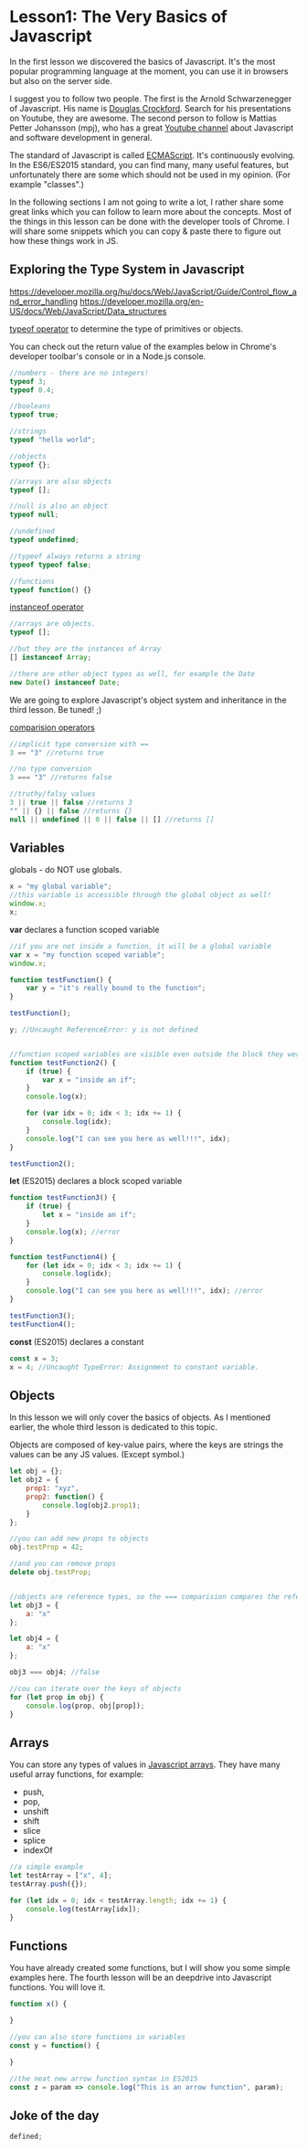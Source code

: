 # Lesson1: The Very Basics of Javascript

In the first lesson we discovered the basics of Javascript. It's the most popular programming language at the moment, you can use it in browsers but also on the server side.

I suggest you to follow two people. The first is the Arnold Schwarzenegger of Javascript. His name is [Douglas Crockford](https://en.wikipedia.org/wiki/Douglas_Crockford). Search for his presentations on Youtube, they are awesome.
The second person to follow is Mattias Petter Johansson (mpj), who has a great [Youtube channel](https://www.youtube.com/channel/UCO1cgjhGzsSYb1rsB4bFe4Q) about Javascript and software development in general.

The standard of Javascript is called [ECMAScript](https://en.wikipedia.org/wiki/ECMAScript). It's continuously evolving. In the ES6/ES2015 standard, you can find many, many useful features, but unfortunately there are some which should not be used in my opinion. (For example "classes".)

In the following sections I am not going to write a lot, I rather share some great links which you can follow to learn more about the concepts. Most of the things in this lesson can be done with the developer tools of Chrome. I will share some snippets which you can copy & paste there to figure out how these things work in JS.

## Exploring the Type System in Javascript

https://developer.mozilla.org/hu/docs/Web/JavaScript/Guide/Control_flow_and_error_handling
https://developer.mozilla.org/en-US/docs/Web/JavaScript/Data_structures


[typeof operator](https://developer.mozilla.org/en-US/docs/Web/JavaScript/Reference/Operators/typeof) to determine the type of primitives or objects.

You can check out the return value of the examples below in Chrome's developer toolbar's console or in a Node.js console.
 ```javascript
//numbers - there are no integers!
typeof 3;
typeof 0.4;

//booleans
typeof true;
 
//strings
typeof "hello world";

//objects
typeof {};

//arrays are also objects
typeof [];

//null is also an object
typeof null;

//undefined
typeof undefined;

//typeof always returns a string
typeof typeof false;

//functions
typeof function() {}

```

[instanceof operator](https://developer.mozilla.org/en-US/docs/Web/JavaScript/Reference/Operators/instanceof)

```javascript
//arrays are objects.
typeof [];

//but they are the instances of Array
[] instanceof Array;

//there are other object types as well, for example the Date
new Date() instanceof Date;
```

We are going to explore Javascript's object system and inheritance in the third lesson. Be tuned! ;)

[comparision operators](https://developer.mozilla.org/en-US/docs/Web/JavaScript/Reference/Operators/Comparison_Operators)

```javascript
//implicit type conversion with ==
3 == "3" //returns true

//no type conversion
3 === "3" //returns false

//truthy/falsy values
3 || true || false //returns 3
"" || {} || false //returns {}
null || undefined || 0 || false || [] //returns []
```

## Variables
globals - do NOT use globals.

```javascript
x = "my global variable";
//this variable is accessible through the global object as well!
window.x;
x;
```
**var** declares a function scoped variable
```javascript
//if you are not inside a function, it will be a global variable
var x = "my function scoped variable";
window.x;

function testFunction() {
    var y = "it's really bound to the function";
}

testFunction();

y; //Uncaught ReferenceError: y is not defined


//function scoped variables are visible even outside the block they were defined. It is also called hoisting.
function testFunction2() {
    if (true) {
        var x = "inside an if";
    }
    console.log(x);

    for (var idx = 0; idx < 3; idx += 1) {
        console.log(idx);
    }
    console.log("I can see you here as well!!!", idx);
}

testFunction2();
```

**let** (ES2015) declares a block scoped variable
```javascript
function testFunction3() {
    if (true) {
        let x = "inside an if";
    }
    console.log(x); //error
}

function testFunction4() {
    for (let idx = 0; idx < 3; idx += 1) {
        console.log(idx);
    }
    console.log("I can see you here as well!!!", idx); //error
}

testFunction3();
testFunction4();
```
 
**const** (ES2015) declares a constant

 ```javascript
const x = 3;
x = 4; //Uncaught TypeError: Assignment to constant variable.
```

## Objects

In this lesson we will only cover the basics of objects. As I mentioned earlier, the whole third lesson is dedicated to this topic.

Objects are composed of key-value pairs, where the keys are strings the values can be any JS values. (Except symbol.)

```javascript
let obj = {};
let obj2 = {
    prop1: "xyz",
    prop2: function() {
        console.log(obj2.prop1);
    }
};

//you can add new props to objects
obj.testProp = 42;

//and you can remove props
delete obj.testProp;


//objects are reference types, so the === comparision compares the references
let obj3 = {
    a: "x"
};

let obj4 = {
    a: "x"
};

obj3 === obj4; //false

//cou can iterate over the keys of objects
for (let prop in obj) {
    console.log(prop, obj[prop]);
}
```

## Arrays

You can store any types of values in [Javascript arrays](https://developer.mozilla.org/en-US/docs/Web/JavaScript/Reference/Global_Objects/Array). They have many useful array functions, for example:
 - push,
 - pop,
 - unshift
 - shift
 - slice
 - splice
 - indexOf

```javascript
//a simple example
let testArray = ["x", 4];
testArray.push({});

for (let idx = 0; idx < testArray.length; idx += 1) {
    console.log(testArray[idx]);
}
```

## Functions

You have already created some functions, but I will show you some simple examples here. The fourth lesson will be an deepdrive into Javascript functions. You will love it.

```javascript
function x() {

}

//you can also store functions in variables
const y = function() {

}

//the neat new arrow function syntax in ES2015
const z = param => console.log("This is an arrow function", param);
```

## Joke of the day

```javascript
defined;
```